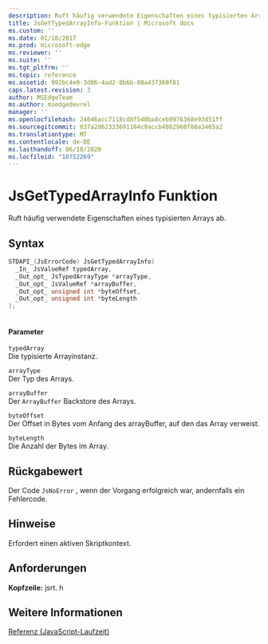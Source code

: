 ```yaml
---
description: Ruft häufig verwendete Eigenschaften eines typisierten Arrays ab.
title: JsGetTypedArrayInfo-Funktion | Microsoft docs
ms.custom: ''
ms.date: 01/18/2017
ms.prod: microsoft-edge
ms.reviewer: ''
ms.suite: ''
ms.tgt_pltfrm: ''
ms.topic: reference
ms.assetid: 992bc4e9-3d06-4ad2-8b6b-88a437360f81
caps.latest.revision: 3
author: MSEdgeTeam
ms.author: msedgedevrel
manager: ''
ms.openlocfilehash: 24046acc7118cd8f540ba8ceb9976368e93d51ff
ms.sourcegitcommit: 037a2d62333691104c9accb4862968f80a3465a2
ms.translationtype: MT
ms.contentlocale: de-DE
ms.lasthandoff: 06/18/2020
ms.locfileid: "10752269"
---
```

# JsGetTypedArrayInfo Funktion
Ruft häufig verwendete Eigenschaften eines typisierten Arrays ab.  
  
## Syntax  
  
```cpp  
STDAPI_(JsErrorCode) JsGetTypedArrayInfo(  
  _In_ JsValueRef typedArray,  
  _Out_opt_ JsTypedArrayType *arrayType,  
  _Out_opt_ JsValueRef *arrayBuffer,  
  _Out_opt_ unsigned int *byteOffset,  
  _Out_opt_ unsigned int *byteLength  
);  
  
```  
  
#### Parameter  
 `typedArray`  
 Die typisierte Arrayinstanz.  
  
 `arrayType`  
 Der Typ des Arrays.  
  
 `arrayBuffer`  
 Der `ArrayBuffer` Backstore des Arrays.  
  
 `byteOffset`  
 Der Offset in Bytes vom Anfang des arrayBuffer, auf den das Array verweist.  
  
 `byteLength`  
 Die Anzahl der Bytes im Array.  
  
## Rückgabewert  
 Der Code `JsNoError` , wenn der Vorgang erfolgreich war, andernfalls ein Fehlercode.  
  
## Hinweise  
 Erfordert einen aktiven Skriptkontext.  
  
## Anforderungen  
 **Kopfzeile:** jsrt. h  
  
## Weitere Informationen  
 [Referenz (JavaScript-Laufzeit)](../chakra-hosting/reference-javascript-runtime.md)